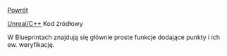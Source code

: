 [Powrót](../README.md)<br />
 
[Unreal/C++](https://github.com/grzedzicki/ShooterUE4/tree/main/GameSettings) Kod źródłowy
  
W Blueprintach znajdują się głównie proste funkcje dodające punkty i ich ew. weryfikację.
